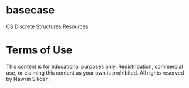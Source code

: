 # basecase
CS Discrete Structures Resources




































































































































































































# Terms of Use
This content is for educational purposes only. Redistribution, commercial use, or claiming this content as your own is prohibited. All rights reserved by Nawrin Sikder.
